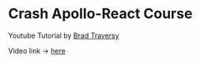 # Crash Apollo-React Course

Youtube Tutorial by [Brad Traversy](https://www.youtube.com/channel/UC29ju8bIPH5as8OGnQzwJyA)

Video link -> [here](https://www.youtube.com/watch?v=SEMTj8w04Z8)
